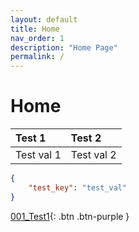 ```yaml
---
layout: default
title: Home
nav_order: 1
description: "Home Page"
permalink: /
---
```


# Home

| Test 1 | Test 2 |
| :- | :- |
| Test val 1 | Test val 2 |

```json
{
	"test_key": "test_val"
}
```

[001_Test1](filters/001_Test1.md){: .btn .btn-purple }